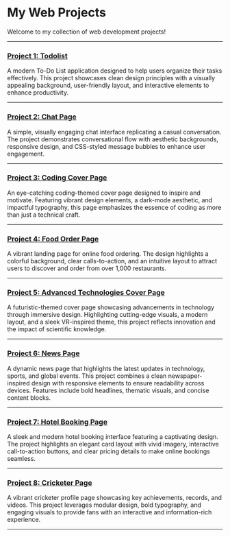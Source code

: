 # My Web Projects

Welcome to my collection of web development projects!

---

### [Project 1: Todolist](https://balamurugan2004m.github.io/Static-Website-for-mobile/Todolist/)
A modern To-Do List application designed to help users organize their tasks effectively. This project showcases clean design principles with a visually appealing background, user-friendly layout, and interactive elements to enhance productivity.

---

### [Project 2: Chat Page](https://balamurugan2004m.github.io/Static-Website-for-mobile/Chat-Page/)
A simple, visually engaging chat interface replicating a casual conversation. The project demonstrates conversational flow with aesthetic backgrounds, responsive design, and CSS-styled message bubbles to enhance user engagement.

---

### [Project 3: Coding Cover Page](https://balamurugan2004m.github.io/Static-Website-for-mobile/Coding-Cover-Page/)
An eye-catching coding-themed cover page designed to inspire and motivate. Featuring vibrant design elements, a dark-mode aesthetic, and impactful typography, this page emphasizes the essence of coding as more than just a technical craft.

---

### [Project 4: Food Order Page](https://balamurugan2004m.github.io/Static-Website-for-mobile/Food-Order-Page/)
A vibrant landing page for online food ordering. The design highlights a colorful background, clear calls-to-action, and an intuitive layout to attract users to discover and order from over 1,000 restaurants.

---

### [Project 5: Advanced Technologies Cover Page](https://balamurugan2004m.github.io/Static-Website-for-mobile/Advanced-Technologies-Cover-Page/)
A futuristic-themed cover page showcasing advancements in technology through immersive design. Highlighting cutting-edge visuals, a modern layout, and a sleek VR-inspired theme, this project reflects innovation and the impact of scientific knowledge.

---

### [Project 6: News Page](https://balamurugan2004m.github.io/Static-Website-for-mobile/News-Page/)
A dynamic news page that highlights the latest updates in technology, sports, and global events. This project combines a clean newspaper-inspired design with responsive elements to ensure readability across devices. Features include bold headlines, thematic visuals, and concise content blocks.

---

### [Project 7: Hotel Booking Page](https://balamurugan2004m.github.io/Static-Website-for-mobile/Hotel-Booking-Page/)
A sleek and modern hotel booking interface featuring a captivating design. The project highlights an elegant card layout with vivid imagery, interactive call-to-action buttons, and clear pricing details to make online bookings seamless.

---

### [Project 8: Cricketer Page](https://balamurugan2004m.github.io/Static-Website-for-mobile/Cricketer-Page/)
A vibrant cricketer profile page showcasing key achievements, records, and videos. This project leverages modular design, bold typography, and engaging visuals to provide fans with an interactive and information-rich experience.

---
